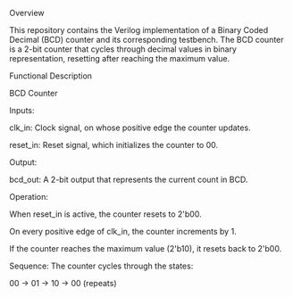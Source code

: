 Overview

This repository contains the Verilog implementation of a Binary Coded Decimal (BCD) counter and its corresponding testbench. The BCD counter is a 2-bit counter that cycles through decimal values in binary representation, resetting after reaching the maximum value.

Functional Description

BCD Counter

Inputs:

clk_in: Clock signal, on whose positive edge the counter updates.

reset_in: Reset signal, which initializes the counter to 00.

Output:

bcd_out: A 2-bit output that represents the current count in BCD.

Operation:

When reset_in is active, the counter resets to 2'b00.

On every positive edge of clk_in, the counter increments by 1.

If the counter reaches the maximum value (2'b10), it resets back to 2'b00.

Sequence: The counter cycles through the states:

00 → 01 → 10 → 00 (repeats)
